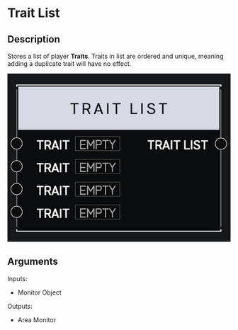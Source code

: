 # Trait List

## Description

Stores a list of player **Traits**. Traits in list are ordered and unique, meaning adding a duplicate trait will have no effect.

![Area Monitor](../../.gitbook/assets/images/scripting/traits/trait-list.png)

## Arguments

Inputs:

* Monitor Object

Outputs:

* Area Monitor
